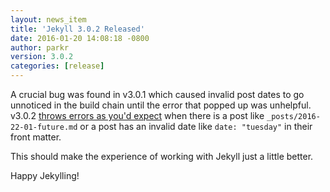 ```yaml
---
layout: news_item
title: 'Jekyll 3.0.2 Released'
date: 2016-01-20 14:08:18 -0800
author: parkr
version: 3.0.2
categories: [release]
---
```


A crucial bug was found in v3.0.1 which caused invalid post dates to go
unnoticed in the build chain until the error that popped up was unhelpful.
v3.0.2 [throws errors as you'd expect](https://github.com/jekyll/jekyll/issues/4375)
when there is a post like `_posts/2016-22-01-future.md` or a post has an
invalid date like `date: "tuesday"` in their front matter.

This should make the experience of working with Jekyll just a little
better.

Happy Jekylling!
